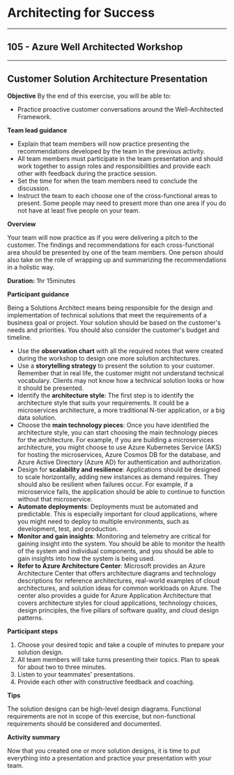 # Architecting for Success

---

## 105 - Azure Well Architected Workshop

---

## Customer Solution Architecture Presentation

**Objective**
By the end of this exercise, you will be able to:
* Practice proactive customer conversations around the Well-Architected Framework.

**Team lead guidance**

* Explain that team members will now practice presenting the recommendations developed by the team in the previous activity.
* All team members must participate in the team presentation and should work together to assign roles and responsibilities and provide each other with feedback during the practice session.  
* Set the time for when the team members need to conclude the discussion.
* Instruct the team to each choose one of the cross-functional areas to present. Some people may need to present more than one area if you do not have at least five people on your team.

**Overview**

Your team will now practice as if you were delivering a pitch to the customer. The findings and recommendations for each cross-functional area should be presented by one of the team members. One person should also take on the role of wrapping up and summarizing the recommendations in a holistic way.

**Duration:** 1hr 15minutes

**Participant guidance**

Being a Solutions Architect means being responsible for the design and implementation of technical solutions that meet the requirements of a business goal or project. Your solution should be based on the customer's needs and priorities. You should also consider the customer's budget and timeline.

* Use the **observation chart** with all the required notes that were created during the workshop to design one more solution architectures.
* Use a **storytelling strategy** to present the solution to your customer. Remember that in real life, the customer might not understand technical vocabulary. Clients may not know how a technical solution looks or how it should be presented.
* Identify the **architecture style**: The first step is to identify the architecture style that suits your requirements. It could be a microservices architecture, a more traditional N-tier application, or a big data solution.
* Choose the **main technology pieces**: Once you have identified the architecture style, you can start choosing the main technology pieces for the architecture. For example, if you are building a microservices architecture, you might choose to use Azure Kubernetes Service (AKS) for hosting the microservices, Azure Cosmos DB for the database, and Azure Active Directory (Azure AD) for authentication and authorization.
* Design for **scalability and resilience**: Applications should be designed to scale horizontally, adding new instances as demand requires. They should also be resilient when failures occur. For example, if a microservice fails, the application should be able to continue to function without that microservice.
* **Automate deployments**: Deployments must be automated and predictable. This is especially important for cloud applications, where you might need to deploy to multiple environments, such as development, test, and production.
* **Monitor and gain insights**: Monitoring and telemetry are critical for gaining insight into the system. You should be able to monitor the health of the system and individual components, and you should be able to gain insights into how the system is being used.
* **Refer to Azure Architecture Center**: Microsoft provides an Azure Architecture Center that offers architecture diagrams and technology descriptions for reference architectures, real-world examples of cloud architectures, and solution ideas for common workloads on Azure. The center also provides a guide for Azure Application Architecture that covers architecture styles for cloud applications, technology choices, design principles, the five pillars of software quality, and cloud design patterns.

**Participant steps**

1. Choose your desired topic and take a couple of minutes to prepare your solution design.
2. All team members will take turns presenting their topics. Plan to speak for about two to three minutes.
3. Listen to your teammates' presentations.
4. Provide each other with constructive feedback and coaching.

**Tips**

The solution designs can be high-level design diagrams. Functional requirements are not in scope of this exercise, but non-functional requirements should be considered and documented.

**Activity summary**

Now that you created one or more solution designs, it is time to put everything into a presentation and practice your presentation with your team.

